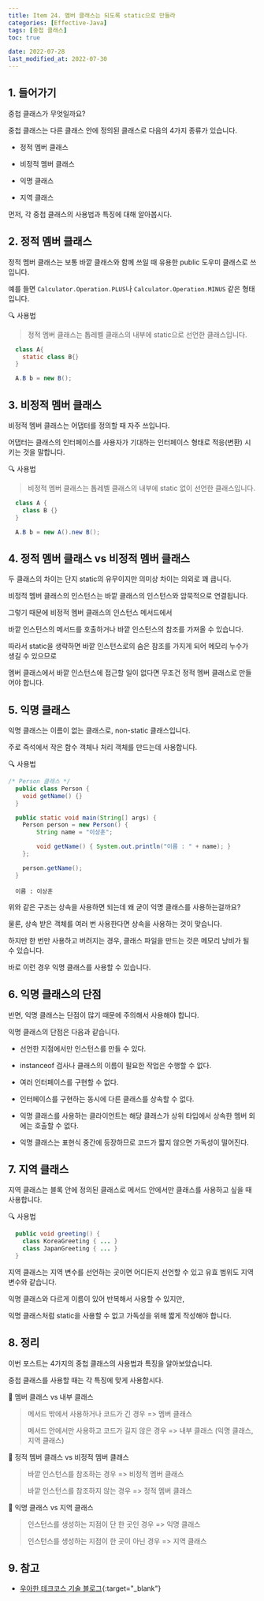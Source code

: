 ```yaml
---
title: Item 24. 멤버 클래스는 되도록 static으로 만들라
categories: [Effective-Java]
tags: [중첩 클래스]
toc: true

date: 2022-07-28
last_modified_at: 2022-07-30
---
```


## 1. 들어가기

중첩 클래스가 무엇일까요?

중첩 클래스는 다른 클래스 안에 정의된 클래스로 다음의 4가지 종류가 있습니다.

* 정적 멤버 클래스

* 비정적 멤버 클래스

* 익명 클래스

* 지역 클래스

먼저, 각 중첩 클래스의 사용법과 특징에 대해 알아봅시다.

## 2. 정적 멤버 클래스

정적 멤버 클래스는 보통 바깥 클래스와 함께 쓰일 때 유용한 public 도우미 클래스로 쓰입니다.

예를 들면 ```Calculator.Operation.PLUS```나 ```Calculator.Operation.MINUS``` 같은 형태입니다.

🔍 사용법

> 정적 멤버 클래스는 톱레벨 클래스의 내부에 static으로 선언한 클래스입니다.

```java
  class A{
    static class B{}
  }
```

```java
  A.B b = new B();
```

## 3. 비정적 멤버 클래스

비정적 멤버 클래스는 어댑터를 정의할 때 자주 쓰입니다.

어댑터는 클래스의 인터페이스를 사용자가 기대하는 인터페이스 형태로 적응(변환) 시키는 것을 말합니다.

🔍 사용법

> 비정적 멤버 클래스는 톱레벨 클래스의 내부에 static 없이 선언한 클래스입니다.

```java
  class A {
    class B {}
  }
```

```java
  A.B b = new A().new B();
```

## 4. 정적 멤버 클래스 vs 비정적 멤버 클래스

두 클래스의 차이는 단지 static의 유무이지만 의미상 차이는 의외로 꽤 큽니다.

비정적 멤버 클래스의 인스턴스는 바깥 클래스의 인스턴스와 암묵적으로 연결됩니다.

그렇기 때문에 비정적 멤버 클래스의 인스턴스 메서드에서

바깥 인스턴스의 메서드를 호출하거나 바깥 인스턴스의 참조를 가져올 수 있습니다.

따라서 static을 생략하면 바깥 인스턴스로의 숨은 참조를 가지게 되어 메모리 누수가 생길 수 있으므로

멤버 클래스에서 바깥 인스턴스에 접근할 일이 없다면 무조건 정적 멤버 클래스로 만들어야 합니다.

## 5. 익명 클래스

익명 클래스는 이름이 없는 클래스로, non-static 클래스입니다.

주로 즉석에서 작은 함수 객체나 처리 객체를 만드는데 사용합니다.

🔍 사용법

```java
/* Person 클래스 */
  public class Person {
    void getName() {}
  }
```

```java
  public static void main(String[] args) {
    Person person = new Person() {
        String name = "이상훈";

        void getName() { System.out.println("이름 : " + name); }
    };

    person.getName();
  }
```

```
  이름 : 이상훈
```

위와 같은 구조는 상속을 사용하면 되는데 왜 굳이 익명 클래스를 사용하는걸까요?

물론, 상속 받은 객체를 여러 번 사용한다면 상속을 사용하는 것이 맞습니다.

하지만 한 번만 사용하고 버려지는 경우, 클래스 파일을 만드는 것은 메모리 낭비가 될 수 있습니다.

바로 이런 경우 익명 클래스를 사용할 수 있습니다.

## 6. 익명 클래스의 단점

반면, 익명 클래스는 단점이 많기 때문에 주의해서 사용해야 합니다.

익명 클래스의 단점은 다음과 같습니다.

* 선언한 지점에서만 인스턴스를 만들 수 있다.

* instanceof 검사나 클래스의 이름이 필요한 작업은 수행할 수 없다.

* 여러 인터페이스를 구현할 수 없다.

* 인터페이스를 구현하는 동시에 다른 클래스를 상속할 수 없다.

* 익명 클래스를 사용하는 클라이언트는 해당 클래스가 상위 타입에서 상속한 멤버 외에는 호출할 수 없다.

* 익명 클래스는 표현식 중간에 등장하므로 코드가 짧지 않으면 가독성이 떨어진다.

## 7. 지역 클래스

지역 클래스는 블록 안에 정의된 클래스로 메서드 안에서만 클래스를 사용하고 싶을 때 사용합니다.

🔍 사용법

```java
  public void greeting() {
    class KoreaGreeting { ... }
    class JapanGreeting { ... }
  }
```

지역 클래스는 지역 변수를 선언하는 곳이면 어디든지 선언할 수 있고 유효 범위도 지역 변수와 같습니다.

익명 클래스와 다르게 이름이 있어 반복해서 사용할 수 있지만,

익명 클래스처럼 static을 사용할 수 없고 가독성을 위해 짧게 작성해야 합니다.

## 8. 정리

이번 포스트는 4가지의 중첩 클래스의 사용법과 특징을 알아보았습니다.

중첩 클래스를 사용할 때는 각 특징에 맞게 사용합시다.

🎯 멤버 클래스 vs 내부 클래스

> 메서드 밖에서 사용하거나 코드가 긴 경우 => 멤버 클래스
>
> 메서드 안에서만 사용하고 코드가 길지 않은 경우 => 내부 클래스 (익명 클래스, 지역 클래스)

🎯 정적 멤버 클래스 vs 비정적 멤버 클래스

> 바깥 인스턴스를 참조하는 경우 => 비정적 멤버 클래스
>
> 바깥 인스턴스를 참조하지 않는 경우 => 정적 멤버 클래스

🎯 익명 클래스 vs 지역 클래스

> 인스턴스를 생성하는 지점이 단 한 곳인 경우 => 익명 클래스
>
> 인스턴스를 생성하는 지점이 한 곳이 아닌 경우 => 지역 클래스

## 9. 참고

* [우아한 테크코스 기술 블로그](https://tecoble.techcourse.co.kr/post/2020-11-05-nested-class/){:target="_blank"}